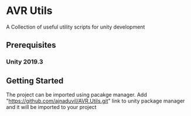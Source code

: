 # AVR Utils
A Collection of useful utility scripts for unity development

## Prerequisites
### Unity 2019.3


## Getting Started
The project can be imported using pacakge manager. Add "https://github.com/ajnaduvil/AVR.Utils.git" link to unity package manager and it will be imported to your project

